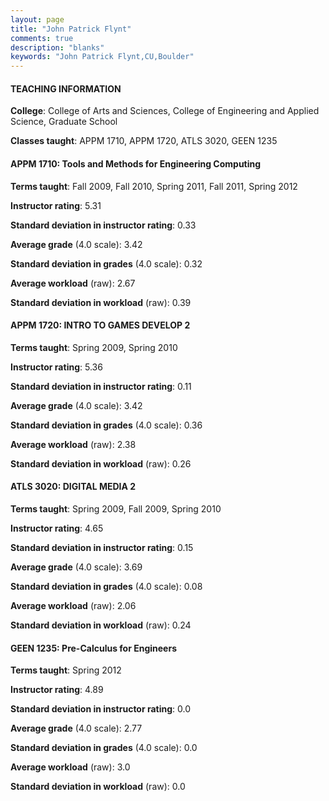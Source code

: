 ```yaml
---
layout: page
title: "John Patrick Flynt" 
comments: true
description: "blanks"
keywords: "John Patrick Flynt,CU,Boulder"
---
```

<head>
<script src="https://ajax.googleapis.com/ajax/libs/jquery/2.1.3/jquery.min.js"></script>
<script src="https://dl.dropboxusercontent.com/s/pc42nxpaw1ea4o9/highcharts.js?dl=0"></script>
<!-- <script src="../assets/js/highcharts.js"></script> -->
<style type="text/css">@font-face {
	font-family: "Bebas Neue";
	src: url(https://www.filehosting.org/file/details/544349/BebasNeue Regular.otf) format("opentype");
	}
	h1.Bebas { 
		font-family: "Bebas Neue", Verdana, Tahoma;
	}
</style>
</head>
	   
#### TEACHING INFORMATION

**College**: College of Arts and Sciences, College of Engineering and Applied Science, Graduate School

**Classes taught**: APPM 1710, APPM 1720, ATLS 3020, GEEN 1235

#### APPM 1710: Tools and Methods for Engineering Computing

**Terms taught**: Fall 2009, Fall 2010, Spring 2011, Fall 2011, Spring 2012

**Instructor rating**: 5.31

**Standard deviation in instructor rating**: 0.33

**Average grade** (4.0 scale): 3.42

**Standard deviation in grades** (4.0 scale): 0.32

**Average workload** (raw): 2.67

**Standard deviation in workload** (raw): 0.39

#### APPM 1720: INTRO TO GAMES DEVELOP 2

**Terms taught**: Spring 2009, Spring 2010

**Instructor rating**: 5.36

**Standard deviation in instructor rating**: 0.11

**Average grade** (4.0 scale): 3.42

**Standard deviation in grades** (4.0 scale): 0.36

**Average workload** (raw): 2.38

**Standard deviation in workload** (raw): 0.26

#### ATLS 3020: DIGITAL MEDIA 2

**Terms taught**: Spring 2009, Fall 2009, Spring 2010

**Instructor rating**: 4.65

**Standard deviation in instructor rating**: 0.15

**Average grade** (4.0 scale): 3.69

**Standard deviation in grades** (4.0 scale): 0.08

**Average workload** (raw): 2.06

**Standard deviation in workload** (raw): 0.24

#### GEEN 1235: Pre-Calculus for Engineers

**Terms taught**: Spring 2012

**Instructor rating**: 4.89

**Standard deviation in instructor rating**: 0.0

**Average grade** (4.0 scale): 2.77

**Standard deviation in grades** (4.0 scale): 0.0

**Average workload** (raw): 3.0

**Standard deviation in workload** (raw): 0.0

